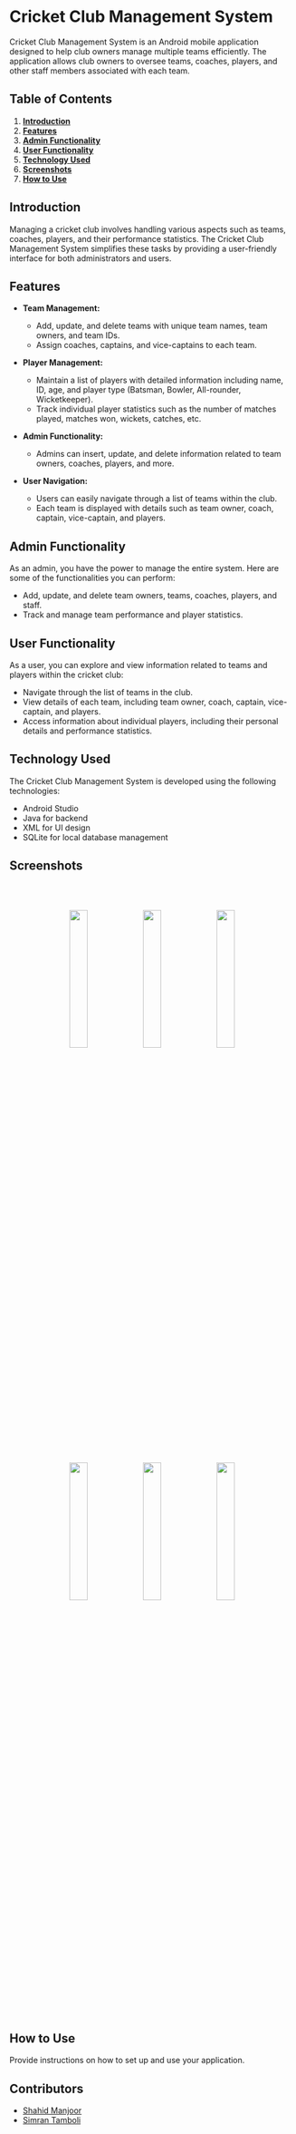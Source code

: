 # Cricket Club Management System

Cricket Club Management System is an Android mobile application designed to help club owners manage multiple teams efficiently. The application allows club owners to oversee teams, coaches, players, and other staff members associated with each team.

## Table of Contents
1. [**Introduction**](#introduction)
2. [**Features**](#features)
3. [**Admin Functionality**](#admin-functionality)
4. [**User Functionality**](#user-functionality)
5. [**Technology Used**](#technology-used)
6. [**Screenshots**](#screenshots)
7. [**How to Use**](#how-to-use)

## Introduction

Managing a cricket club involves handling various aspects such as teams, coaches, players, and their performance statistics. The Cricket Club Management System simplifies these tasks by providing a user-friendly interface for both administrators and users.

## Features

- **Team Management:**
  - Add, update, and delete teams with unique team names, team owners, and team IDs.
  - Assign coaches, captains, and vice-captains to each team.

- **Player Management:**
  - Maintain a list of players with detailed information including name, ID, age, and player type (Batsman, Bowler, All-rounder, Wicketkeeper).
  - Track individual player statistics such as the number of matches played, matches won, wickets, catches, etc.

- **Admin Functionality:**
  - Admins can insert, update, and delete information related to team owners, coaches, players, and more.
  
- **User Navigation:**
  - Users can easily navigate through a list of teams within the club.
  - Each team is displayed with details such as team owner, coach, captain, vice-captain, and players.

## Admin Functionality

As an admin, you have the power to manage the entire system. Here are some of the functionalities you can perform:

- Add, update, and delete team owners, teams, coaches, players, and staff.
- Track and manage team performance and player statistics.

## User Functionality

As a user, you can explore and view information related to teams and players within the cricket club:

- Navigate through the list of teams in the club.
- View details of each team, including team owner, coach, captain, vice-captain, and players.
- Access information about individual players, including their personal details and performance statistics.

## Technology Used

The Cricket Club Management System is developed using the following technologies:

- Android Studio
- Java for backend
- XML for UI design
- SQLite for local database management

## Screenshots

<br><br>
<p align="center">
<img src="https://github.com/Rishi855/Cricket-team-database-android/assets/93329150/74b5fee2-3996-4457-86b1-29ac16115f11" width=25% height=25%>
<img src="https://github.com/Rishi855/Cricket-team-database-android/assets/93329150/f594064d-75d1-4de1-964c-8d9c913d596c" width=25% height=25%>
<img src="https://github.com/Rishi855/Cricket-team-database-android/assets/93329150/837687be-6264-45fc-ad53-60d2d27e6288" width=25% height=25%>
<img src="https://github.com/Rishi855/Cricket-team-database-android/assets/93329150/3c1b6332-f1be-46f9-b594-95cf880a350b" width=25% height=25%>
<img src="https://github.com/Rishi855/Cricket-team-database-android/assets/93329150/a19316a0-9faa-4d7a-93db-dc7ea0d37e81" width=25% height=25%>
<img src="https://github.com/Rishi855/Cricket-team-database-android/assets/93329150/89de7fb1-ab76-450a-97a8-c1a7f8bb6e23" width=25% height=25%>
</p>

## How to Use

Provide instructions on how to set up and use your application.

## Contributors

- [Shahid Manjoor](https://github.com/therealshahidmanzoor)
- [Simran Tamboli](https://github.com/Simran)


